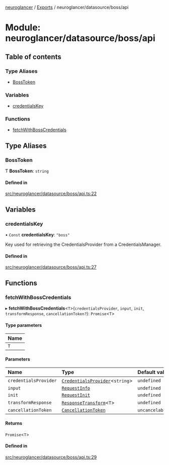 [neuroglancer](../README.md) / [Exports](../modules.md) / neuroglancer/datasource/boss/api

# Module: neuroglancer/datasource/boss/api

## Table of contents

### Type Aliases

- [BossToken](neuroglancer_datasource_boss_api.md#bosstoken)

### Variables

- [credentialsKey](neuroglancer_datasource_boss_api.md#credentialskey)

### Functions

- [fetchWithBossCredentials](neuroglancer_datasource_boss_api.md#fetchwithbosscredentials)

## Type Aliases

### BossToken

Ƭ **BossToken**: `string`

#### Defined in

[src/neuroglancer/datasource/boss/api.ts:22](https://github.com/ActiveBrainAtlas2/neuroglancer/blob/034b457d/src/neuroglancer/datasource/boss/api.ts#L22)

## Variables

### credentialsKey

• `Const` **credentialsKey**: ``"boss"``

Key used for retrieving the CredentialsProvider from a CredentialsManager.

#### Defined in

[src/neuroglancer/datasource/boss/api.ts:27](https://github.com/ActiveBrainAtlas2/neuroglancer/blob/034b457d/src/neuroglancer/datasource/boss/api.ts#L27)

## Functions

### fetchWithBossCredentials

▸ **fetchWithBossCredentials**<`T`\>(`credentialsProvider`, `input`, `init`, `transformResponse`, `cancellationToken?`): `Promise`<`T`\>

#### Type parameters

| Name |
| :------ |
| `T` |

#### Parameters

| Name | Type | Default value |
| :------ | :------ | :------ |
| `credentialsProvider` | [`CredentialsProvider`](../classes/neuroglancer_credentials_provider.CredentialsProvider.md)<`string`\> | `undefined` |
| `input` | [`RequestInfo`](main_module._internal_.md#requestinfo) | `undefined` |
| `init` | [`RequestInit`](../interfaces/main_module._internal_.RequestInit.md) | `undefined` |
| `transformResponse` | [`ResponseTransform`](neuroglancer_util_http_request.md#responsetransform)<`T`\> | `undefined` |
| `cancellationToken` | [`CancellationToken`](../interfaces/neuroglancer_util_cancellation.CancellationToken.md) | `uncancelableToken` |

#### Returns

`Promise`<`T`\>

#### Defined in

[src/neuroglancer/datasource/boss/api.ts:29](https://github.com/ActiveBrainAtlas2/neuroglancer/blob/034b457d/src/neuroglancer/datasource/boss/api.ts#L29)
